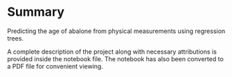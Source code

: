 # Summary
Predicting the age of abalone from physical measurements using regression trees.

A complete description of the project along with necessary attributions 
is provided inside the notebook file. The notebook has also been converted
to a PDF file for convenient viewing.
